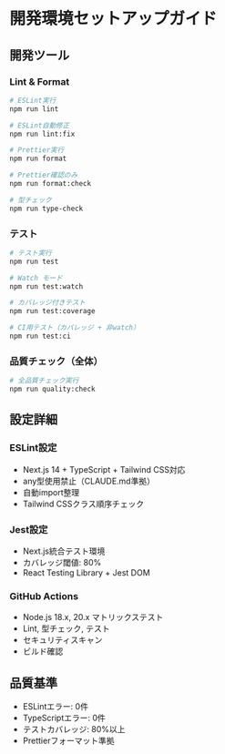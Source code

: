 # 開発環境セットアップガイド

## 開発ツール

### Lint & Format

```bash
# ESLint実行
npm run lint

# ESLint自動修正
npm run lint:fix

# Prettier実行
npm run format

# Prettier確認のみ
npm run format:check

# 型チェック
npm run type-check
```

### テスト

```bash
# テスト実行
npm run test

# Watch モード
npm run test:watch

# カバレッジ付きテスト
npm run test:coverage

# CI用テスト（カバレッジ + 非watch）
npm run test:ci
```

### 品質チェック（全体）

```bash
# 全品質チェック実行
npm run quality:check
```

## 設定詳細

### ESLint設定

- Next.js 14 + TypeScript + Tailwind CSS対応
- any型使用禁止（CLAUDE.md準拠）
- 自動import整理
- Tailwind CSSクラス順序チェック

### Jest設定

- Next.js統合テスト環境
- カバレッジ閾値: 80%
- React Testing Library + Jest DOM

### GitHub Actions

- Node.js 18.x, 20.x マトリックステスト
- Lint, 型チェック, テスト
- セキュリティスキャン
- ビルド確認

## 品質基準

- ESLintエラー: 0件
- TypeScriptエラー: 0件
- テストカバレッジ: 80%以上
- Prettierフォーマット準拠

